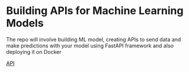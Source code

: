 # Building APIs for Machine Learning Models
The repo will involve building ML model, creating APIs to send data and make predictions with your model using FastAPI framework and also deploying it on Docker

[API](http://127.0.0.1:8000/docs#/default/predict_sepsis_predict_post)

